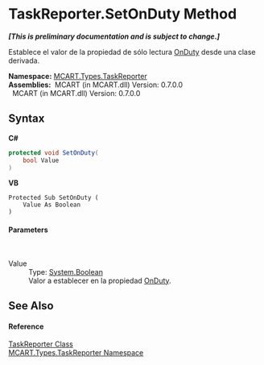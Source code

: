# TaskReporter.SetOnDuty Method 
 _**\[This is preliminary documentation and is subject to change.\]**_

Establece el valor de la propiedad de sólo lectura <a href="a324065e-fa48-7965-6f25-49f7a7e138fc">OnDuty</a> desde una clase derivada.

**Namespace:**&nbsp;<a href="256f3901-18cb-eeca-835c-7de778822db3">MCART.Types.TaskReporter</a><br />**Assemblies:**&nbsp;&nbsp;MCART (in MCART.dll) Version: 0.7.0.0<br />&nbsp;&nbsp;MCART (in MCART.dll) Version: 0.7.0.0<br />

## Syntax

**C#**<br />
``` C#
protected void SetOnDuty(
	bool Value
)
```

**VB**<br />
``` VB
Protected Sub SetOnDuty ( 
	Value As Boolean
)
```


#### Parameters
&nbsp;<dl><dt>Value</dt><dd>Type: <a href="http://msdn2.microsoft.com/es-es/library/a28wyd50" target="_blank">System.Boolean</a><br />Valor a establecer en la propiedad <a href="a324065e-fa48-7965-6f25-49f7a7e138fc">OnDuty</a>.</dd></dl>

## See Also


#### Reference
<a href="fe1298ce-fcb6-fe04-51dd-afbf902d46d9">TaskReporter Class</a><br /><a href="256f3901-18cb-eeca-835c-7de778822db3">MCART.Types.TaskReporter Namespace</a><br />